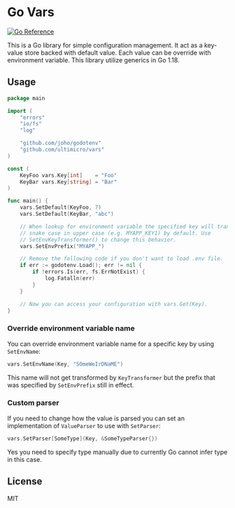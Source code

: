 # Go Vars
[![Go Reference](https://pkg.go.dev/badge/github.com/ultimicro/vars.svg)](https://pkg.go.dev/github.com/ultimicro/vars)

This is a Go library for simple configuration management. It act as a key-value store backed with default value. Each
value can be override with environment variable. This library utilize generics in Go 1.18.

## Usage

```go
package main

import (
	"errors"
	"io/fs"
	"log"

	"github.com/joho/godotenv"
	"github.com/ultimicro/vars"
)

const (
	KeyFoo vars.Key[int]    = "Foo"
	KeyBar vars.Key[string] = "Bar"
)

func main() {
	vars.SetDefault(KeyFoo, 7)
	vars.SetDefault(KeyBar, "abc")

	// When lookup for environment variable the specified key will transform to
	// snake case in upper case (e.g. MYAPP_KEY1) by default. Use
	// SetEnvKeyTransformer() to change this behavior.
	vars.SetEnvPrefix("MYAPP_")

	// Remove the following code if you don't want to load .env file.
	if err := godotenv.Load(); err != nil {
		if !errors.Is(err, fs.ErrNotExist) {
			log.Fatalln(err)
		}
	}

	// Now you can access your configuration with vars.Get(Key).
}
```

### Override environment variable name

You can override environment variable name for a specific key by using `SetEnvName`:

```go
vars.SetEnvName(Key, "SOmeWeIrDNaME")
```

This name will not get transformed by `KeyTransformer` but the prefix that was specified by `SetEnvPrefix` still in
effect.

### Custom parser

If you need to change how the value is parsed you can set an implementation of `ValueParser` to use with `SetParser`:

```go
vars.SetParser[SomeType](Key, &SomeTypeParser{})
```

Yes you need to specify type manually due to currently Go cannot infer type in this case.

## License

MIT
